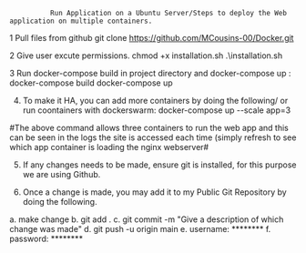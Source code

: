               Run Application on a Ubuntu Server/Steps to deploy the Web application on multiple containers. 

1 Pull files from github
 git clone https://github.com/MCousins-00/Docker.git

2 Give user excute permissions.
 chmod +x  installation.sh
 .\installation.sh

3 Run docker-compose build in project directory and docker-compose up :
 docker-compose build
 docker-compose up

 4. To make it HA, you can add more containers by doing the following/ or run coontainers with dockerswarm:
 docker-compose up --scale app=3

 #The above command allows three containers to run the web app and this can be seen in the logs the site is accessed each time (simply refresh to see which app container is      loading the nginx webserver#

 5. If any changes needs to be made, ensure git is installed, for this purpose we are using Github.

 6. Once a change is made, you may add it to my Public Git Repository by doing the following.

a. make change
b. git add .
c. git commit -m "Give a description of which change was made"
d. git push -u origin main
e. username: ********
f. password: ********


